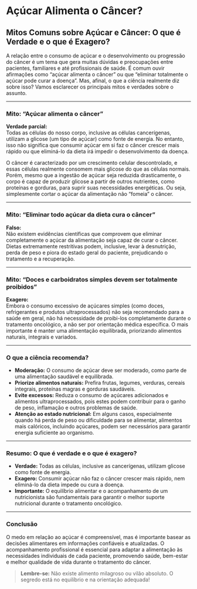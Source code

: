 
# Açúcar Alimenta o Câncer?  
## Mitos Comuns sobre Açúcar e Câncer: O que é Verdade e o que é Exagero?

A relação entre o consumo de açúcar e o desenvolvimento ou progressão do câncer é um tema que gera muitas dúvidas e preocupações entre pacientes, familiares e até profissionais de saúde. É comum ouvir afirmações como “açúcar alimenta o câncer” ou que “eliminar totalmente o açúcar pode curar a doença”. Mas, afinal, o que a ciência realmente diz sobre isso? Vamos esclarecer os principais mitos e verdades sobre o assunto.

---

### **Mito: “Açúcar alimenta o câncer”**

**Verdade parcial:**  
Todas as células do nosso corpo, inclusive as células cancerígenas, utilizam a glicose (um tipo de açúcar) como fonte de energia. No entanto, isso não significa que consumir açúcar em si faz o câncer crescer mais rápido ou que eliminá-lo da dieta irá impedir o desenvolvimento da doença.

O câncer é caracterizado por um crescimento celular descontrolado, e essas células realmente consomem mais glicose do que as células normais. Porém, mesmo que a ingestão de açúcar seja reduzida drasticamente, o corpo é capaz de produzir glicose a partir de outros nutrientes, como proteínas e gorduras, para suprir suas necessidades energéticas. Ou seja, simplesmente cortar o açúcar da alimentação não “fomeia” o câncer.

---

### **Mito: “Eliminar todo açúcar da dieta cura o câncer”**

**Falso:**  
Não existem evidências científicas que comprovem que eliminar completamente o açúcar da alimentação seja capaz de curar o câncer. Dietas extremamente restritivas podem, inclusive, levar à desnutrição, perda de peso e piora do estado geral do paciente, prejudicando o tratamento e a recuperação.

---

### **Mito: “Doces e carboidratos simples devem ser totalmente proibidos”**

**Exagero:**  
Embora o consumo excessivo de açúcares simples (como doces, refrigerantes e produtos ultraprocessados) não seja recomendado para a saúde em geral, não há necessidade de proibi-los completamente durante o tratamento oncológico, a não ser por orientação médica específica. O mais importante é manter uma alimentação equilibrada, priorizando alimentos naturais, integrais e variados.

---

### **O que a ciência recomenda?**

- **Moderação:** O consumo de açúcar deve ser moderado, como parte de uma alimentação saudável e equilibrada.
- **Priorize alimentos naturais:** Prefira frutas, legumes, verduras, cereais integrais, proteínas magras e gorduras saudáveis.
- **Evite excessos:** Reduza o consumo de açúcares adicionados e alimentos ultraprocessados, pois estes podem contribuir para o ganho de peso, inflamação e outros problemas de saúde.
- **Atenção ao estado nutricional:** Em alguns casos, especialmente quando há perda de peso ou dificuldade para se alimentar, alimentos mais calóricos, incluindo açúcares, podem ser necessários para garantir energia suficiente ao organismo.

---

### **Resumo: O que é verdade e o que é exagero?**

- **Verdade:** Todas as células, inclusive as cancerígenas, utilizam glicose como fonte de energia.
- **Exagero:** Consumir açúcar não faz o câncer crescer mais rápido, nem eliminá-lo da dieta impede ou cura a doença.
- **Importante:** O equilíbrio alimentar e o acompanhamento de um nutricionista são fundamentais para garantir o melhor suporte nutricional durante o tratamento oncológico.

---

### **Conclusão**

O medo em relação ao açúcar é compreensível, mas é importante basear as decisões alimentares em informações confiáveis e atualizadas. O acompanhamento profissional é essencial para adaptar a alimentação às necessidades individuais de cada paciente, promovendo saúde, bem-estar e melhor qualidade de vida durante o tratamento do câncer.

> **Lembre-se:** Não existe alimento milagroso ou vilão absoluto. O segredo está no equilíbrio e na orientação adequada!
```
